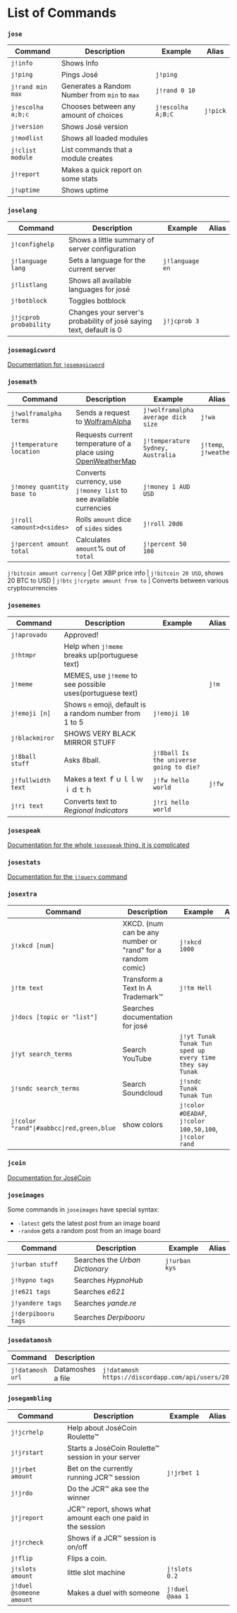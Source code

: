 List of Commands
=================

### `jose`

Command | Description | Example | Alias
------------- | ------------- | ------------- | -------------
`j!info`       | Shows Info | |
`j!ping`       | Pings José | `j!ping` |
`j!rand min max` | Generates a Random Number from `min` to `max` | `j!rand 0 10` |
`j!escolha a;b;c` | Chooses between any amount of choices | `j!escolha A;B;C` | `j!pick`
`j!version` | Shows José version | |
`j!modlist` | Shows all loaded modules | |
`j!clist module` | List commands that a module creates | |
`j!report` | Makes a quick report on some stats | |
`j!uptime` | Shows uptime | | |

### `joselang`

Command | Description | Example | Alias
------------- | ------------- | ------------- | -------------
`j!confighelp` | Shows a little summary of server configuration | |
`j!language lang` | Sets a language for the current server | `j!language en` |
`j!listlang` | Shows all available languages for josé | |
`j!botblock` | Toggles botblock | |
`j!jcprob probability` | Changes your server's probability of josé saying text, default is 0 | `j!jcprob 3` |

### `josemagicword`

[Documentation for `josemagicword`](https://github.com/lkmnds/jose/blob/master/doc/cmd/magicwords.md)

### `josemath`

Command | Description | Example | Alias
------------- | ------------- | ------------- | -------------
`j!wolframalpha terms` | Sends a request to [WolframAlpha](http://wolframalpha.com/) | `j!wolframalpha average dick size` | `j!wa`
`j!temperature location` | Requests current temperature of a place using [OpenWeatherMap](openweathermap.org) | `j!temperature Sydney, Australia` | `j!temp`, `j!weather`
`j!money quantity base to` | Converts currency, use `j!money list` to see available currencies | `j!money 1 AUD USD` |
`j!roll <amount>d<sides>` | Rolls `amount` dice of `sides` sides | `j!roll 20d6` |
`j!percent amount total` | Calculates `amount`% out of `total` | `j!percent 50 100` |

`j!bitcoin amount currency` | Get XBP price info | `j!bitcoin 20 USD`, shows 20 BTC to USD | `j!btc`
`j!crypto amount from to` | Converts between various cryptocurrencies

### `josememes`

Command | Description | Example | Alias
------------- | ------------- | ------------- | -------------
`j!aprovado` | Approved! | |
`j!htmpr` | Help when `j!meme` breaks up(portuguese text) | |
`j!meme` | MEMES, use `j!meme` to see possible uses(portuguese text) | | `j!m`
`j!emoji [n]` | Shows `n` emoji, default is a random number from 1 to 5 | `j!emoji 10` |
`j!blackmiror` | SHOWS VERY BLACK MIRROR STUFF | |
`j!8ball stuff` | Asks 8ball. | `j!8ball Is the universe going to die?` |
`j!fullwidth text` | Makes a text ｆｕｌｌｗｉｄｔｈ | `j!fw hello world` | `j!fw`
`j!ri text` | Converts text to *Regional Indicators* | `j!ri hello world` |

### `josespeak`

[Documentation for the whole `josespeak` thing, it is complicated](https://github.com/lkmnds/jose/blob/master/doc/josespeak.md)

### `josestats`

[Documentation for the `j!query` command](https://github.com/lkmnds/jose/blob/master/doc/cmd/queries.md)

### `josextra`

Command | Description | Example | Alias
------------- | ------------- | ------------- | -------------
`j!xkcd [num]` | XKCD. (num can be any number or "rand" for a random comic) | `j!xkcd 1000` |
`j!tm text` | Transform a Text In A Trademark™ | `j!tm Hell` |
`j!docs [topic or "list"]` | Searches documentation for josé | |
`j!yt search_terms` | Search YouTube | `j!yt Tunak Tunak Tun sped up every time they say Tunak` |
`j!sndc search_terms` | Search Soundcloud | `j!sndc Tunak Tunak Tun` |
`j!color "rand"\|#aabbcc\|red,green,blue` | show colors | `j!color #DEADAF`, `j!color 100,50,100`, `j!color rand` |

### `jcoin`

[Documentation for JoséCoin](https://github.com/lkmnds/jose/blob/master/doc/jcoin.md)

### `joseimages`

Some commands in `joseimages` have special syntax:
 * `-latest` gets the latest post from an image board
 * `-random` gets a random post from an image board

Command | Description | Example | Alias
------------- | ------------- | ------------- | -------------
`j!urban stuff` | Searches the *Urban Dictionary* | `j!urban kys` |
`j!hypno tags` | Searches *HypnoHub* | |
`j!e621 tags` | Searches *e621* | |
`j!yandere tags` | Searches *yande.re* | |
`j!derpibooru tags` | Searches *Derpibooru* | |

### `josedatamosh`

Command | Description | Example | Alias
------------- | ------------- | ------------- | -------------
`j!datamosh url` | Datamoshes a file | `j!datamosh https://discordapp.com/api/users/202587271679967232/avatars/93ac51b863fde7c38578693947dab6bc.jpg` |

### `josegambling`

Command | Description | Example | Alias
------------- | ------------- | ------------- | -------------
`j!jcrhelp` | Help about JoséCoin Roulette™| |
`j!jrstart` | Starts a JoséCoin Roulette™ session in your server | |
`j!jrbet amount` | Bet on the currently running JCR™ session | `j!jrbet 1` |
`j!jrdo` | Do the JCR™ aka see the winner | |
`j!jreport` | JCR™ report, shows what amount each one paid in the session | |
`j!jrcheck` | Shows if a JCR™ session is on/off | |
`j!flip` | Flips a coin. | |
`j!slots amount` | little slot machine | `j!slots 0.2` |
`j!duel @someone amount` | Makes a duel with someone | `j!duel @aaa 1` |
